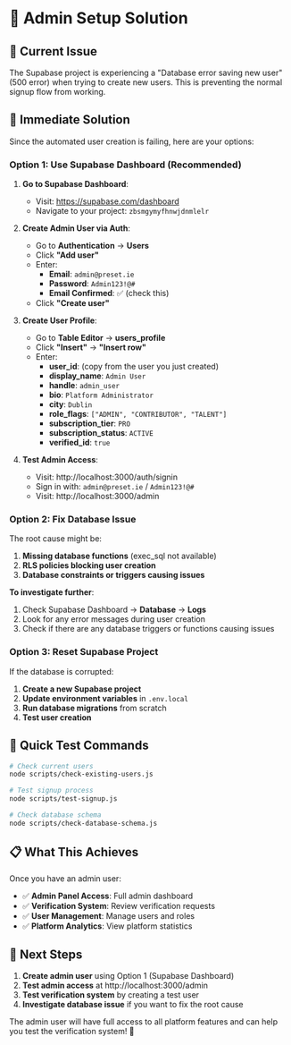 # 🔧 Admin Setup Solution

## 🚨 **Current Issue**
The Supabase project is experiencing a "Database error saving new user" (500 error) when trying to create new users. This is preventing the normal signup flow from working.

## 🎯 **Immediate Solution**

Since the automated user creation is failing, here are your options:

### **Option 1: Use Supabase Dashboard (Recommended)**

1. **Go to Supabase Dashboard**:
   - Visit: https://supabase.com/dashboard
   - Navigate to your project: `zbsmgymyfhnwjdnmlelr`

2. **Create Admin User via Auth**:
   - Go to **Authentication** → **Users**
   - Click **"Add user"**
   - Enter:
     - **Email**: `admin@preset.ie`
     - **Password**: `Admin123!@#`
     - **Email Confirmed**: ✅ (check this)
   - Click **"Create user"**

3. **Create User Profile**:
   - Go to **Table Editor** → **users_profile**
   - Click **"Insert"** → **"Insert row"**
   - Enter:
     - **user_id**: (copy from the user you just created)
     - **display_name**: `Admin User`
     - **handle**: `admin_user`
     - **bio**: `Platform Administrator`
     - **city**: `Dublin`
     - **role_flags**: `["ADMIN", "CONTRIBUTOR", "TALENT"]`
     - **subscription_tier**: `PRO`
     - **subscription_status**: `ACTIVE`
     - **verified_id**: `true`

4. **Test Admin Access**:
   - Visit: http://localhost:3000/auth/signin
   - Sign in with: `admin@preset.ie` / `Admin123!@#`
   - Visit: http://localhost:3000/admin

### **Option 2: Fix Database Issue**

The root cause might be:
1. **Missing database functions** (exec_sql not available)
2. **RLS policies blocking user creation**
3. **Database constraints or triggers causing issues**

**To investigate further**:
1. Check Supabase Dashboard → **Database** → **Logs**
2. Look for any error messages during user creation
3. Check if there are any database triggers or functions causing issues

### **Option 3: Reset Supabase Project**

If the database is corrupted:
1. **Create a new Supabase project**
2. **Update environment variables** in `.env.local`
3. **Run database migrations** from scratch
4. **Test user creation**

## 🚀 **Quick Test Commands**

```bash
# Check current users
node scripts/check-existing-users.js

# Test signup process
node scripts/test-signup.js

# Check database schema
node scripts/check-database-schema.js
```

## 📋 **What This Achieves**

Once you have an admin user:
- ✅ **Admin Panel Access**: Full admin dashboard
- ✅ **Verification System**: Review verification requests
- ✅ **User Management**: Manage users and roles
- ✅ **Platform Analytics**: View platform statistics

## 🔧 **Next Steps**

1. **Create admin user** using Option 1 (Supabase Dashboard)
2. **Test admin access** at http://localhost:3000/admin
3. **Test verification system** by creating a test user
4. **Investigate database issue** if you want to fix the root cause

The admin user will have full access to all platform features and can help you test the verification system! 🎉
